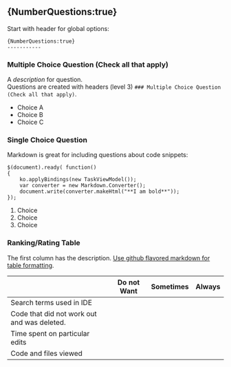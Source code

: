 
{NumberQuestions:true}
-----------
Start with header for global options:

    {NumberQuestions:true}
    -----------

### Multiple Choice Question (Check all that apply)

A *description* for question.  
Questions are created with headers (level 3) `### Multiple Choice Question (Check all that apply)`.

* Choice A
* Choice B
* Choice C

### Single Choice Question

Markdown is great for including questions about code snippets:
```
$(document).ready( function()
{
    ko.applyBindings(new TaskViewModel());
	var converter = new Markdown.Converter();
	document.write(converter.makeHtml("**I am bold**"));
});
```

1. Choice
2. Choice
3. Choice

### Ranking/Rating Table

The first column has the description.  [Use github flavored markdown for table formatting](https://github.com/adam-p/markdown-here/wiki/Markdown-Cheatsheet#wiki-tables).

|                       | Do not Want | Sometimes | Always |
| --------------------- | ----------- | --------- | ------ | 
| Search terms used in IDE	                      |  |  |  |
| Code that did not work out and was deleted.     |  |  |  |
| Time spent on particular edits	              |  |  |  |
| Code and files viewed	                          |  |  |  |